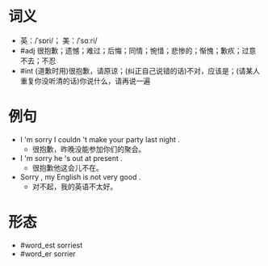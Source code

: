# 词义
- 英：/ˈsɒri/； 美：/ˈsɑːri/
- #adj 很抱歉；遗憾；难过；后悔；同情；惋惜；悲惨的；惭愧；歉疚；过意不去；不忍
- #int (道歉时用)很抱歉，请原谅；(纠正自己说错的话)不对，应该是；(请某人重复你没听清的话)你说什么，请再说一遍
# 例句
- I 'm sorry I couldn 't make your party last night .
	- 很抱歉，昨晚没能参加你们的聚会。
- I 'm sorry he 's out at present .
	- 很抱歉他这会儿不在。
- Sorry , my English is not very good .
	- 对不起，我的英语不太好。
# 形态
- #word_est sorriest
- #word_er sorrier
